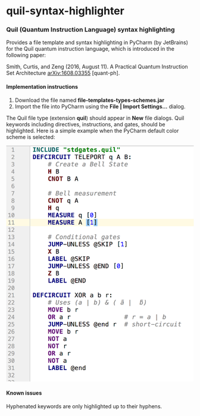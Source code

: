 # quil-syntax-highlighter
### Quil (Quantum Instruction Language) syntax highlighting ###

Provides a file template and syntax highlighting in PyCharm (by JetBrains) for the Quil quantum instruction language, which is introduced in the following paper:

Smith, Curtis, and Zeng (2016, August 11). A Practical Quantum Instruction Set Architecture	[arXiv:1608.03355](https://arxiv.org/abs/1608.03355) [quant-ph].

#### Implementation instructions ####
1. Download the file named **file-templates-types-schemes.jar** 
2. Import the file into PyCharm using the **File | Import Settings...** dialog.

The Quil file type (extension **quil**) should appear in **New** file dialogs. Quil keywords including directives, instructions, and gates, should be highlighted. Here is a simple example when the PyCharm default color scheme is selected:

![Syntax highlighting example](https://github.com/JavaFXpert/quil-syntax-highlighter/blob/master/default-scheme-example.png)

#### Known issues ####
Hyphenated keywords are only highlighted up to their hyphens.  

